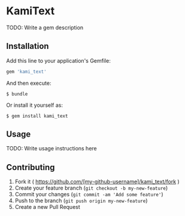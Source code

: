 # KamiText

TODO: Write a gem description

## Installation

Add this line to your application's Gemfile:

```ruby
gem 'kami_text'
```

And then execute:

    $ bundle

Or install it yourself as:

    $ gem install kami_text

## Usage

TODO: Write usage instructions here

## Contributing

1. Fork it ( https://github.com/[my-github-username]/kami_text/fork )
2. Create your feature branch (`git checkout -b my-new-feature`)
3. Commit your changes (`git commit -am 'Add some feature'`)
4. Push to the branch (`git push origin my-new-feature`)
5. Create a new Pull Request

